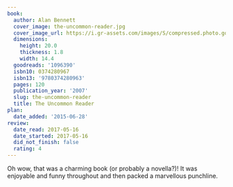 ```yaml
---
book:
  author: Alan Bennett
  cover_image: the-uncommon-reader.jpg
  cover_image_url: https://i.gr-assets.com/images/S/compressed.photo.goodreads.com/books/1317064291l/1096390._SX98_.jpg
  dimensions:
    height: 20.0
    thickness: 1.8
    width: 14.4
  goodreads: '1096390'
  isbn10: 0374280967
  isbn13: '9780374280963'
  pages: 120
  publication_year: '2007'
  slug: the-uncommon-reader
  title: The Uncommon Reader
plan:
  date_added: '2015-06-28'
review:
  date_read: 2017-05-16
  date_started: 2017-05-16
  did_not_finish: false
  rating: 4
---
```


Oh wow, that was a charming book (or probably a novella?)! It was enjoyable and funny throughout and then packed a marvellous punchline.
